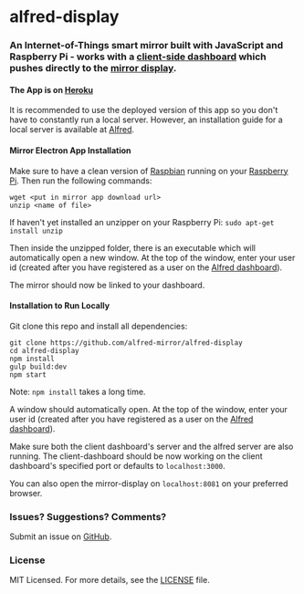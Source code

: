# alfred-display

### An Internet-of-Things smart mirror built with JavaScript and Raspberry Pi - works with a [client-side dashboard](https://github.com/alfred-mirror/alfred-dashboard) which pushes directly to the [mirror display](https://github.com/alfred-mirror/alfred-display).

#### The App is on [Heroku](http://alfred-dashboard.herokuapp.com/)
It is recommended to use the deployed version of this app so you don't have to constantly run a local server. However, an installation guide for a local server is available at [Alfred](https://github.com/alfred-mirror/alfred).

#### Mirror Electron App Installation
Make sure to have a clean version of [Raspbian](https://www.raspberrypi.org/downloads/raspbian/) running on your [Raspberry Pi](https://www.raspberrypi.org/). Then run the following commands:
```
wget <put in mirror app download url>
unzip <name of file>
```
If haven't yet installed an unzipper on your Raspberry Pi: ```sudo apt-get install unzip```

Then inside the unzipped folder, there is an executable which will automatically open a new window. At the top of the window, enter your user id (created after you have registered as a user on the [Alfred dashboard](http://alfred-dashboard.herokuapp.com/)).

The mirror should now be linked to your dashboard.

#### Installation to Run Locally

Git clone this repo and install all dependencies:
```
git clone https://github.com/alfred-mirror/alfred-display
cd alfred-display
npm install
gulp build:dev
npm start
```
Note: ```npm install``` takes a long time.

A window should automatically open. At the top of the window, enter your user id (created after you have registered as a user on the [Alfred dashboard](http://alfred-dashboard.herokuapp.com/)).

Make sure both the client dashboard's server and the alfred server are also running. The client-dashboard should be now working on the client dashboard's specified port or defaults to ```localhost:3000```.

You can also open the mirror-display on ```localhost:8081``` on your preferred browser. 

### Issues? Suggestions? Comments?
Submit an issue on [GitHub](https://github.com/alfred-mirror/alfred-display/issues).

### License
MIT Licensed. For more details, see the [LICENSE](https://github.com/alfred-mirror/alfred-display/blob/master/LICENSE.md) file.
